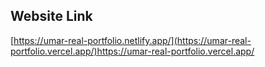 ## Website Link
[https://umar-real-portfolio.netlify.app/](https://umar-real-portfolio.vercel.app/)https://umar-real-portfolio.vercel.app/
